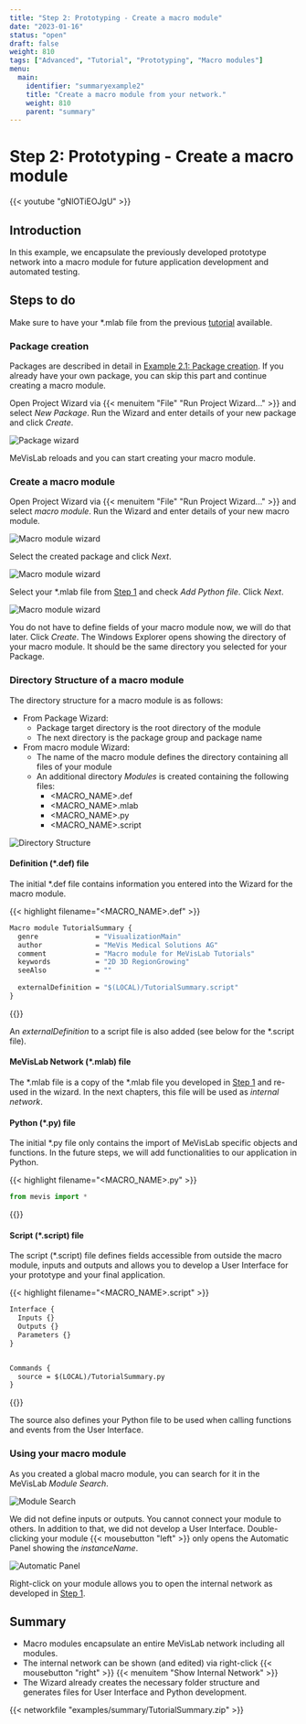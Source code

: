 ```yaml
---
title: "Step 2: Prototyping - Create a macro module"
date: "2023-01-16"
status: "open"
draft: false
weight: 810
tags: ["Advanced", "Tutorial", "Prototyping", "Macro modules"]
menu: 
  main:
    identifier: "summaryexample2"
    title: "Create a macro module from your network."
    weight: 810
    parent: "summary"
---
```

# Step 2: Prototyping - Create a macro module

{{< youtube "gNlOTiEOJgU" >}}

## Introduction
In this example, we encapsulate the previously developed prototype network into a macro module for future application development and automated testing.

## Steps to do
Make sure to have your *.mlab file from the previous [tutorial](/tutorials/summary/summary1/) available.

### Package creation
Packages are described in detail in [Example 2.1: Package creation](/tutorials/basicmechanisms/macromodules/package/). If you already have your own package, you can skip this part and continue creating a macro module.

Open Project Wizard via {{< menuitem "File" "Run Project Wizard..." >}} and select *New Package*. Run the Wizard and enter details of your new package and click *Create*.

![Package wizard](/images/tutorials/summary/Example2_1.png "Package wizard")

MeVisLab reloads and you can start creating your macro module.

### Create a macro module
Open Project Wizard via {{< menuitem "File" "Run Project Wizard..." >}} and select *macro module*. Run the Wizard and enter details of your new macro module. 

![Macro module wizard](/images/tutorials/summary/Example2_2.png "Macro module wizard")

Select the created package and click *Next*.

![Macro module wizard](/images/tutorials/summary/Example2_3.png "Macro module wizard")

Select your \*.mlab file from [Step 1](/tutorials/summary/summary1/) and check *Add Python file*. Click *Next*.

![Macro module wizard](/images/tutorials/summary/Example2_4.png "Macro module wizard")

You do not have to define fields of your macro module now, we will do that later. Click *Create*. The Windows Explorer opens showing the directory of your macro module. It should be the same directory you selected for your Package.

### Directory Structure of a macro module
The directory structure for a macro module is as follows:
* From Package Wizard:
  * Package target directory is the root directory of the module
  * The next directory is the package group and package name
* From macro module Wizard:
  * The name of the macro module defines the directory containing all files of your module
  * An additional directory *Modules* is created containing the following files:
    * <MACRO_NAME>.def
    * <MACRO_NAME>.mlab
    * <MACRO_NAME>.py
    * <MACRO_NAME>.script

![Directory Structure](/images/tutorials/summary/Example2_6.png "Directory Structure")

#### Definition (\*.def) file
The initial \*.def file contains information you entered into the Wizard for the macro module.

{{< highlight filename="<MACRO_NAME>.def" >}}
```Stan
Macro module TutorialSummary {
  genre              = "VisualizationMain"
  author             = "MeVis Medical Solutions AG"
  comment            = "Macro module for MeVisLab Tutorials"
  keywords           = "2D 3D RegionGrowing"
  seeAlso            = ""
   
  externalDefinition = "$(LOCAL)/TutorialSummary.script"
}
```
{{</highlight>}}

An *externalDefinition* to a script file is also added (see below for the \*.script file).

#### MeVisLab Network (\*.mlab) file
The \*.mlab file is a copy of the \*.mlab file you developed in [Step 1](/tutorials/summary/summary1/) and re-used in the wizard. In the next chapters, this file will be used as *internal network*. 

#### Python (\*.py) file
The initial \*.py file only contains the import of MeVisLab specific objects and functions. In the future steps, we will add functionalities to our application in Python.

{{< highlight filename="<MACRO_NAME>.py" >}}
```Python
from mevis import *
```
{{</highlight>}}

#### Script (\*.script) file
The script (\*.script) file defines fields accessible from outside the macro module, inputs and outputs and allows you to develop a User Interface for your prototype and your final application.

{{< highlight filename="<MACRO_NAME>.script" >}}
```Stan
Interface {
  Inputs {}
  Outputs {}
  Parameters {}
}


Commands {
  source = $(LOCAL)/TutorialSummary.py
}
```
{{</highlight>}}

The source also defines your Python file to be used when calling functions and events from the User Interface.

### Using your macro module
As you created a global macro module, you can search for it in the MeVisLab *Module Search*.

![Module Search](/images/tutorials/summary/Example2_7.png "Module Search")

We did not define inputs or outputs. You cannot connect your module to others. In addition to that, we did not develop a User Interface. Double-clicking your module {{< mousebutton "left" >}} only opens the Automatic Panel showing the *instanceName*.

![Automatic Panel](/images/tutorials/summary/Example2_8.png "Automatic Panel")

Right-click on your module allows you to open the internal network as developed in [Step 1](/tutorials/summary/summary1/).

## Summary
* Macro modules encapsulate an entire MeVisLab network including all modules.
* The internal network can be shown (and edited) via right-click {{< mousebutton "right" >}} {{< menuitem "Show Internal Network" >}}
* The Wizard already creates the necessary folder structure and generates files for User Interface and Python development.

{{< networkfile "examples/summary/TutorialSummary.zip" >}}
